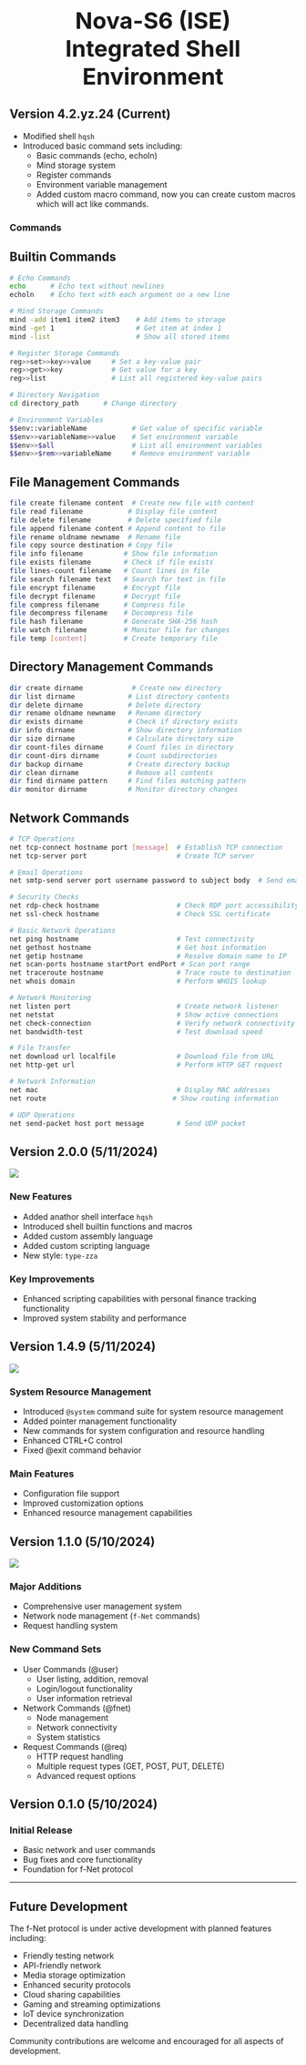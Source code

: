 <h1 align="center" style="font-size:40px;">
 Nova-S6 (ISE) <br> Integrated Shell Environment
</h1>



## Version 4.2.yz.24 (Current)
- Modified shell `hqsh`
- Introduced basic command sets including:
  - Basic commands (echo, echoln)
  - Mind storage system
  - Register commands
  - Environment variable management
  - Added custom macro command, now you can create custom macros which will act like commands.

### Commands 

## Builtin Commands
```bash
# Echo Commands
echo      # Echo text without newlines
echoln    # Echo text with each argument on a new line

# Mind Storage Commands
mind -add item1 item2 item3    # Add items to storage
mind -get 1                    # Get item at index 1
mind -list                     # Show all stored items

# Register Storage Commands
reg>>set>>key>>value     # Set a key-value pair
reg>>get>>key            # Get value for a key
reg>>list                # List all registered key-value pairs

# Directory Navigation
cd directory_path      # Change directory

# Environment Variables
$$env::variableName           # Get value of specific variable
$$env>>variableName>>value    # Set environment variable
$$env>>$all                   # List all environment variables
$$env>>$rem>>variableName     # Remove environment variable
```

## File Management Commands
```bash
file create filename content  # Create new file with content
file read filename           # Display file content
file delete filename         # Delete specified file
file append filename content # Append content to file
file rename oldname newname  # Rename file
file copy source destination # Copy file
file info filename          # Show file information
file exists filename        # Check if file exists
file lines-count filename   # Count lines in file
file search filename text   # Search for text in file
file encrypt filename       # Encrypt file
file decrypt filename       # Decrypt file
file compress filename      # Compress file
file decompress filename    # Decompress file
file hash filename          # Generate SHA-256 hash
file watch filename         # Monitor file for changes
file temp [content]         # Create temporary file
```

## Directory Management Commands
```bash
dir create dirname            # Create new directory
dir list dirname             # List directory contents
dir delete dirname           # Delete directory
dir rename oldname newname   # Rename directory
dir exists dirname           # Check if directory exists
dir info dirname             # Show directory information
dir size dirname             # Calculate directory size
dir count-files dirname      # Count files in directory
dir count-dirs dirname       # Count subdirectories
dir backup dirname           # Create directory backup
dir clean dirname            # Remove all contents
dir find dirname pattern     # Find files matching pattern
dir monitor dirname          # Monitor directory changes
```

## Network Commands
```bash
# TCP Operations
net tcp-connect hostname port [message]  # Establish TCP connection
net tcp-server port                      # Create TCP server

# Email Operations
net smtp-send server port username password to subject body  # Send email

# Security Checks
net rdp-check hostname                   # Check RDP port accessibility
net ssl-check hostname                   # Check SSL certificate

# Basic Network Operations
net ping hostname                        # Test connectivity
net gethost hostname                     # Get host information
net getip hostname                       # Resolve domain name to IP
net scan-ports hostname startPort endPort # Scan port range
net traceroute hostname                  # Trace route to destination
net whois domain                         # Perform WHOIS lookup

# Network Monitoring
net listen port                          # Create network listener
net netstat                              # Show active connections
net check-connection                     # Verify network connectivity
net bandwidth-test                       # Test download speed

# File Transfer
net download url localfile               # Download file from URL
net http-get url                         # Perform HTTP GET request

# Network Information
net mac                                  # Display MAC addresses
net route                               # Show routing information

# UDP Operations
net send-packet host port message        # Send UDP packet
```

## Version 2.0.0 (5/11/2024)
<img src="new.png">

### New Features
- Added anathor shell interface `hqsh`
- Introduced shell builtin functions and macros
- Added custom assembly language
- Added custom scripting language
- New style: `type-zza`

### Key Improvements
- Enhanced scripting capabilities with personal finance tracking functionality
- Improved system stability and performance

## Version 1.4.9 (5/11/2024)

<img src="image.png">

### System Resource Management
- Introduced `@system` command suite for system resource management
- Added pointer management functionality
- New commands for system configuration and resource handling
- Enhanced CTRL+C control
- Fixed @exit command behavior

### Main Features
- Configuration file support
- Improved customization options
- Enhanced resource management capabilities

## Version 1.1.0 (5/10/2024)

<img src="ing2.png">

### Major Additions
- Comprehensive user management system
- Network node management (`f-Net` commands)
- Request handling system

### New Command Sets
- User Commands (@user)
  - User listing, addition, removal
  - Login/logout functionality
  - User information retrieval
- Network Commands (@fnet)
  - Node management
  - Network connectivity
  - System statistics
- Request Commands (@req)
  - HTTP request handling
  - Multiple request types (GET, POST, PUT, DELETE)
  - Advanced request options

## Version 0.1.0 (5/10/2024)
### Initial Release
- Basic network and user commands
- Bug fixes and core functionality
- Foundation for f-Net protocol

---

## Future Development
The f-Net protocol is under active development with planned features including:
- Friendly testing network
- API-friendly network
- Media storage optimization
- Enhanced security protocols
- Cloud sharing capabilities
- Gaming and streaming optimizations
- IoT device synchronization
- Decentralized data handling

Community contributions are welcome and encouraged for all aspects of development.